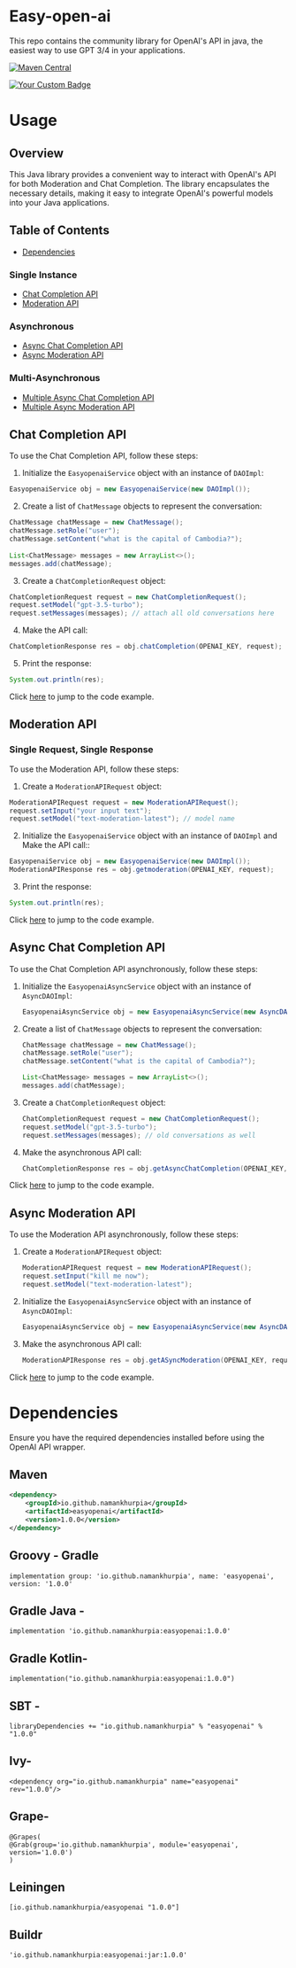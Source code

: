 # Easy-open-ai
This repo contains the community library for OpenAI's API in java, the easiest way to use GPT 3/4 in your applications.

[![Maven Central](https://maven-badges.herokuapp.com/maven-central/io.github.namankhurpia/easyopenai/badge.svg)](https://maven-badges.herokuapp.com/maven-central/io.github.namankhurpia/easyopenai)

[![Your Custom Badge](https://img.shields.io/badge/Easyopenai-1.0.0-brightgreen)](https://central.sonatype.com/artifact/io.github.namankhurpia/easyopenai)

# Usage

## Overview

This Java library provides a convenient way to interact with OpenAI's API for both Moderation and Chat Completion. The library encapsulates the necessary details, making it easy to integrate OpenAI's powerful models into your Java applications.

## Table of Contents

- [Dependencies](#Dependencies) 

### Single Instance

- [Chat Completion API](#chat-completion-api)
- [Moderation API](#moderation-api)

### Asynchronous

- [Async Chat Completion API](#async-chat-completion-api)
- [Async Moderation API](#async-moderation-api)

### Multi-Asynchronous

- [Multiple Async Chat Completion API](#multi-async-chat-completion-api)
- [Multiple Async Moderation API](#multi-async-moderation-api)


## Chat Completion API

To use the Chat Completion API, follow these steps:

1. Initialize the `EasyopenaiService` object with an instance of `DAOImpl`:

```java
EasyopenaiService obj = new EasyopenaiService(new DAOImpl());
```

2. Create a list of `ChatMessage` objects to represent the conversation:

```java
ChatMessage chatMessage = new ChatMessage();
chatMessage.setRole("user");
chatMessage.setContent("what is the capital of Cambodia?");
    
List<ChatMessage> messages = new ArrayList<>();
messages.add(chatMessage);
```

3. Create a `ChatCompletionRequest` object:

```java
ChatCompletionRequest request = new ChatCompletionRequest();
request.setModel("gpt-3.5-turbo");
request.setMessages(messages); // attach all old conversations here
```

4. Make the API call:

```java
ChatCompletionResponse res = obj.chatCompletion(OPENAI_KEY, request);
```

5. Print the response:

```java
System.out.println(res);
```

Click [here](#chat-completion-api) to jump to the code example.

## Moderation API

### Single Request, Single Response

To use the Moderation API, follow these steps:

1. Create a `ModerationAPIRequest` object:

```java
ModerationAPIRequest request = new ModerationAPIRequest();
request.setInput("your input text");
request.setModel("text-moderation-latest"); // model name
```

2. Initialize the `EasyopenaiService` object with an instance of `DAOImpl` and Make the API call::

```java
EasyopenaiService obj = new EasyopenaiService(new DAOImpl());
ModerationAPIResponse res = obj.getmoderation(OPENAI_KEY, request);
```

3. Print the response:

```java
System.out.println(res);
```

Click [here](#moderation-api) to jump to the code example.


## Async Chat Completion API

To use the Chat Completion API asynchronously, follow these steps:

1. Initialize the `EasyopenaiAsyncService` object with an instance of `AsyncDAOImpl`:

    ```java
    EasyopenaiAsyncService obj = new EasyopenaiAsyncService(new AsyncDAOImpl());
    ```

2. Create a list of `ChatMessage` objects to represent the conversation:

    ```java
    ChatMessage chatMessage = new ChatMessage();
    chatMessage.setRole("user");
    chatMessage.setContent("what is the capital of Cambodia?");
    
    List<ChatMessage> messages = new ArrayList<>();
    messages.add(chatMessage);
    ```

3. Create a `ChatCompletionRequest` object:

    ```java
    ChatCompletionRequest request = new ChatCompletionRequest();
    request.setModel("gpt-3.5-turbo");
    request.setMessages(messages); // old conversations as well
    ```

4. Make the asynchronous API call:

    ```java
    ChatCompletionResponse res = obj.getAsyncChatCompletion(OPENAI_KEY, request);
    ```

Click [here](#async-chat-completion-api) to jump to the code example.

## Async Moderation API

To use the Moderation API asynchronously, follow these steps:

1. Create a `ModerationAPIRequest` object:

    ```java
    ModerationAPIRequest request = new ModerationAPIRequest();
    request.setInput("kill me now");
    request.setModel("text-moderation-latest");
    ```

2. Initialize the `EasyopenaiAsyncService` object with an instance of `AsyncDAOImpl`:

    ```java
    EasyopenaiAsyncService obj = new EasyopenaiAsyncService(new AsyncDAOImpl());
    ```

3. Make the asynchronous API call:

    ```java
    ModerationAPIResponse res = obj.getASyncModeration(OPENAI_KEY, request);
    ```

Click [here](#async-moderation-api) to jump to the code example.



# Dependencies

Ensure you have the required dependencies installed before using the OpenAI API wrapper.


## Maven

```xml
<dependency>
    <groupId>io.github.namankhurpia</groupId>
    <artifactId>easyopenai</artifactId>
    <version>1.0.0</version>
</dependency>
```

## Groovy - Gradle
```
implementation group: 'io.github.namankhurpia', name: 'easyopenai', version: '1.0.0'
```

## Gradle Java -
```
implementation 'io.github.namankhurpia:easyopenai:1.0.0'
```
## Gradle Kotlin-
```
implementation("io.github.namankhurpia:easyopenai:1.0.0")
```
## SBT -
```
libraryDependencies += "io.github.namankhurpia" % "easyopenai" % "1.0.0"
```
## Ivy-
```
<dependency org="io.github.namankhurpia" name="easyopenai" rev="1.0.0"/>
```
## Grape-
```
@Grapes(
@Grab(group='io.github.namankhurpia', module='easyopenai', version='1.0.0')
)
```
## Leiningen
```
[io.github.namankhurpia/easyopenai "1.0.0"]
```
## Buildr
```
'io.github.namankhurpia:easyopenai:jar:1.0.0'
```